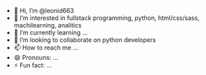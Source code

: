 - 👋 Hi, I’m @leonid663
- 👀 I’m interested in fullstack programming, python, html/css/sass, machilearning, analitics
- 🌱 I’m currently learning ...
- 💞️ I’m looking to collaborate on python developers
- 📫 How to reach me ...
- 😄 Pronouns: ...
- ⚡ Fun fact: ...

<!---
leonid663/leonid663 is a ✨ special ✨ repository because its `README.md` (this file) appears on your GitHub profile.
You can click the Preview link to take a look at your changes.
--->
